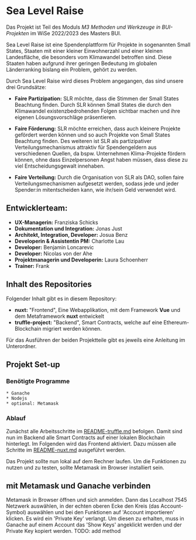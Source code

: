 # Sea Level Raise
Das Projekt ist Teil des Moduls _M3 Methoden und Werkzeuge in BUI-Projekten_ im WiSe 2022/2023 des Masters BUI.

Sea Level Raise ist eine Spendenplattform für Projekte in sogenannten Small States, Staaten mit einer kleiner Einwohnerzahl und einer kleinen Landesfläche, die besonders vom Klimawandel betroffen sind.
Diese Staaten haben aufgrund ihrer geringen Bedeutung im globalen Länderranking bislang ein Problem, gehört zu werden.

Durch Sea Level Raise wird dieses Problem angegangen, das sind unsere drei Grundsätze:

* __Faire Partizipation:__ SLR möchte, dass die Stimmen der Small States Beachtung finden. Durch SLR können Small States die durch den Klimawandel existenzbedrohenden Folgen sichtbar machen und ihre eigenen Lösungsvorschläge präsentieren.

* __Faire Förderung:__ SLR möchte erreichen, dass auch kleinere Projekte gefördert werden können und so auch Projekte von Small States Beachtung finden. Des weiteren ist SLR als partizipativer Verteilungsmechanismus attraktiv für Spendengeldern aus verschiedenen Quellen, da bspw. Unternehmen Klima-Projekte fördern können, ohne dass Einzelpersonen Angst haben müssen, dass diese zu viel Entscheidungsgewalt innehaben.

* __Faire Verteilung:__ Durch die Organisation von SLR als DAO, sollen faire Verteilungsmechanismen aufgesetzt werden, sodass jede und jeder Spender:in mitentscheiden kann, wie ihr/sein Geld verwendet wird.

## Entwicklerteam:
* __UX-Managerin:__ Franziska Schicks
* __Dokumentation und Integration:__ Jonas Just
* __Architekt, Integration, Developer:__ Josua Benz
* __Developerin & Assistentin PM:__ Charlotte Lau
* __Developer:__ Benjamin Loncarevic
* __Developer:__ Nicolas von der Ahe
* __Projektmanagerin und Developerin:__ Laura Schoenherr
* __Trainer:__ Frank


## Inhalt des Repositories
Folgender Inhalt gibt es in diesem Repository:
* __nuxt:__ "Frontend", Eine Webapplikation, mit dem Framework __Vue__ und dem Metaframework __nuxt__ entwickelt
* __truffle-project:__ "Backend", Smart Contracts, welche auf eine Ethereum-Blockchain migriert werden können.

Für das Ausführen der beiden Projektteile gibt es jeweils eine Anleitung im Unterordner.

## Projekt Set-up
 
 ### Benötigte Programme 
    * Ganache
    * Nodejs
    * optional: Metamask
 
 ### Ablauf
 Zunächst alle Arbeitsschritte im 
 [README-truffle.md](./truffle-project/README-truffle.md#smart-contract-lokal-auf-blockchain-ausführen)
 befolgen. Damit sind nun im Backend alle Smart Contracts auf einer lokalen Blockchain hinterlegt. 
 Im Folgenden wird das Frontend aktiviert. Dazu müssen alle Schritte 
 im [README-nuxt.md](./nuxt/README-nuxt.md#How-to-start-the-nuxt-project-on-your-localhost) ausgeführt werden.

Das Projekt sollte nun lokal auf dem Rechner laufen. 
Um die Funktionen zu nutzen und zu testen,
sollte Metamask im Browser installiert sein.

## mit Metamask und Ganache verbinden
Metamask in Browser öffnen und sich anmelden. Dann das Localhost 7545 Netzwerk auswählen,
in der echten oberen Ecke den Kreis (das Account-Symbol) auswählen und 
bei den Funktionen auf 'Account importieren' klicken. Es wird ein 'Private Key' verlangt. Um 
diesen zu erhalten, muss in Ganache auf einem Account das 'Show Keys' angeklickt werden 
und der Private Key kopiert werden. 
TODO: add method
